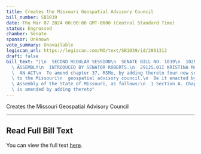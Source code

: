 ```yaml
---
title: Creates the Missouri Geospatial Advisory Council
bill_number: SB1039
date: Thu Mar 07 2024 00:00:00 GMT-0600 (Central Standard Time)
status: Engrossed
chamber: Senate
sponsor: Unknown
vote_summary: Unavailable
legiscan_url: https://legiscan.com/MO/text/SB1039/id/2861312
draft: false
bill_text: "|\n  SECOND REGULAR SESSION\n  SENATE BILL NO. 1039\n  102ND GENERA L\
  \ ASSEMBLY\n  INTRODUCED BY SENATOR ROBERTS.\n  2912S.01I KRISTINA MARTIN, Secretary\n\
  \  AN ACT\n  To amend chapter 37, RSMo, by adding thereto four new sections relating\
  \ to the Missouri\n  geospatial advisory council.\n  Be it enacted by the General\
  \ Assembly of the State of Missouri, as follows:\n  1 Section A. Chapter 37, RSMo,\
  \ is amended by adding thereto"
---
```

Creates the Missouri Geospatial Advisory Council

---

## Read Full Bill Text

You can view the full text [here](https://legiscan.com/MO/text/SB1039/id/2861312).
